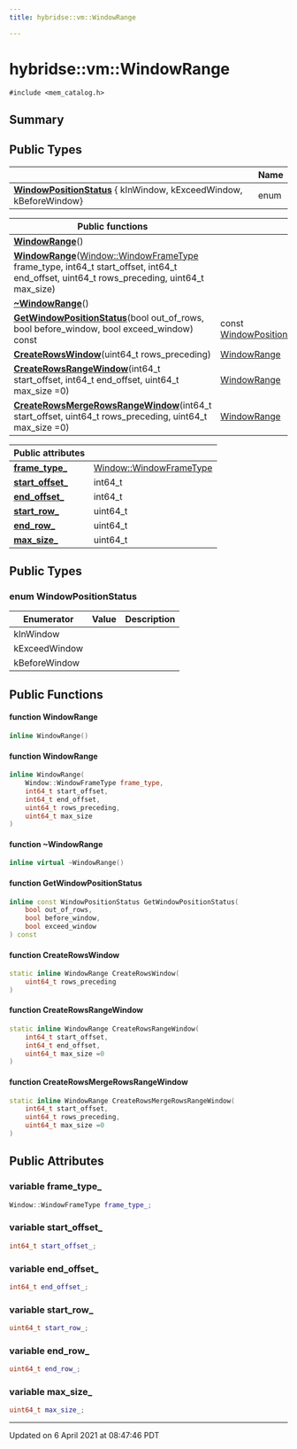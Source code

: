 ```yaml
---
title: hybridse::vm::WindowRange

---
```

# hybridse::vm::WindowRange



`#include <mem_catalog.h>`

## Summary
## Public Types

|                | Name           |
| -------------- | -------------- |
|**[WindowPositionStatus](hybridse/usage/api/c++/Classes/classhybridse_1_1vm_1_1_window_range.md#enum-windowpositionstatus)** { kInWindow, kExceedWindow, kBeforeWindow}|  enum |



|  Public functions|            |
| -------------- | -------------- |
|**[WindowRange](hybridse/usage/api/c++/Classes/classhybridse_1_1vm_1_1_window_range.md#function-windowrange)**()|  |
|**[WindowRange](hybridse/usage/api/c++/Classes/classhybridse_1_1vm_1_1_window_range.md#function-windowrange)**([Window::WindowFrameType](hybridse/usage/api/c++/Classes/classhybridse_1_1vm_1_1_window.md#enum-windowframetype) frame_type, int64_t start_offset, int64_t end_offset, uint64_t rows_preceding, uint64_t max_size)|  |
|**[~WindowRange](hybridse/usage/api/c++/Classes/classhybridse_1_1vm_1_1_window_range.md#function-~windowrange)**()|  |
|**[GetWindowPositionStatus](hybridse/usage/api/c++/Classes/classhybridse_1_1vm_1_1_window_range.md#function-getwindowpositionstatus)**(bool out_of_rows, bool before_window, bool exceed_window) const| const [WindowPositionStatus](hybridse/usage/api/c++/Classes/classhybridse_1_1vm_1_1_window_range.md#enum-windowpositionstatus)  |
|**[CreateRowsWindow](hybridse/usage/api/c++/Classes/classhybridse_1_1vm_1_1_window_range.md#function-createrowswindow)**(uint64_t rows_preceding)| [WindowRange](hybridse/usage/api/c++/Classes/classhybridse_1_1vm_1_1_window_range.md)  |
|**[CreateRowsRangeWindow](hybridse/usage/api/c++/Classes/classhybridse_1_1vm_1_1_window_range.md#function-createrowsrangewindow)**(int64_t start_offset, int64_t end_offset, uint64_t max_size =0)| [WindowRange](hybridse/usage/api/c++/Classes/classhybridse_1_1vm_1_1_window_range.md)  |
|**[CreateRowsMergeRowsRangeWindow](hybridse/usage/api/c++/Classes/classhybridse_1_1vm_1_1_window_range.md#function-createrowsmergerowsrangewindow)**(int64_t start_offset, uint64_t rows_preceding, uint64_t max_size =0)| [WindowRange](hybridse/usage/api/c++/Classes/classhybridse_1_1vm_1_1_window_range.md)  |



| **Public attributes**|    |
| -------------- | -------------- |
| **[frame_type_](hybridse/usage/api/c++/Classes/classhybridse_1_1vm_1_1_window_range.md#variable-frame_type_)**| [Window::WindowFrameType](hybridse/usage/api/c++/Classes/classhybridse_1_1vm_1_1_window.md#enum-windowframetype)  |
| **[start_offset_](hybridse/usage/api/c++/Classes/classhybridse_1_1vm_1_1_window_range.md#variable-start_offset_)**| int64_t  |
| **[end_offset_](hybridse/usage/api/c++/Classes/classhybridse_1_1vm_1_1_window_range.md#variable-end_offset_)**| int64_t  |
| **[start_row_](hybridse/usage/api/c++/Classes/classhybridse_1_1vm_1_1_window_range.md#variable-start_row_)**| uint64_t  |
| **[end_row_](hybridse/usage/api/c++/Classes/classhybridse_1_1vm_1_1_window_range.md#variable-end_row_)**| uint64_t  |
| **[max_size_](hybridse/usage/api/c++/Classes/classhybridse_1_1vm_1_1_window_range.md#variable-max_size_)**| uint64_t  |

## Public Types

### enum WindowPositionStatus

| Enumerator | Value | Description |
| ---------- | ----- | ----------- |
| kInWindow | |   |
| kExceedWindow | |   |
| kBeforeWindow | |   |




## Public Functions

#### function WindowRange

```cpp
inline WindowRange()
```


#### function WindowRange

```cpp
inline WindowRange(
    Window::WindowFrameType frame_type,
    int64_t start_offset,
    int64_t end_offset,
    uint64_t rows_preceding,
    uint64_t max_size
)
```


#### function ~WindowRange

```cpp
inline virtual ~WindowRange()
```


#### function GetWindowPositionStatus

```cpp
inline const WindowPositionStatus GetWindowPositionStatus(
    bool out_of_rows,
    bool before_window,
    bool exceed_window
) const
```


#### function CreateRowsWindow

```cpp
static inline WindowRange CreateRowsWindow(
    uint64_t rows_preceding
)
```


#### function CreateRowsRangeWindow

```cpp
static inline WindowRange CreateRowsRangeWindow(
    int64_t start_offset,
    int64_t end_offset,
    uint64_t max_size =0
)
```


#### function CreateRowsMergeRowsRangeWindow

```cpp
static inline WindowRange CreateRowsMergeRowsRangeWindow(
    int64_t start_offset,
    uint64_t rows_preceding,
    uint64_t max_size =0
)
```


## Public Attributes

### variable frame_type_

```cpp
Window::WindowFrameType frame_type_;
```


### variable start_offset_

```cpp
int64_t start_offset_;
```


### variable end_offset_

```cpp
int64_t end_offset_;
```


### variable start_row_

```cpp
uint64_t start_row_;
```


### variable end_row_

```cpp
uint64_t end_row_;
```


### variable max_size_

```cpp
uint64_t max_size_;
```


-------------------------------

Updated on  6 April 2021 at 08:47:46 PDT